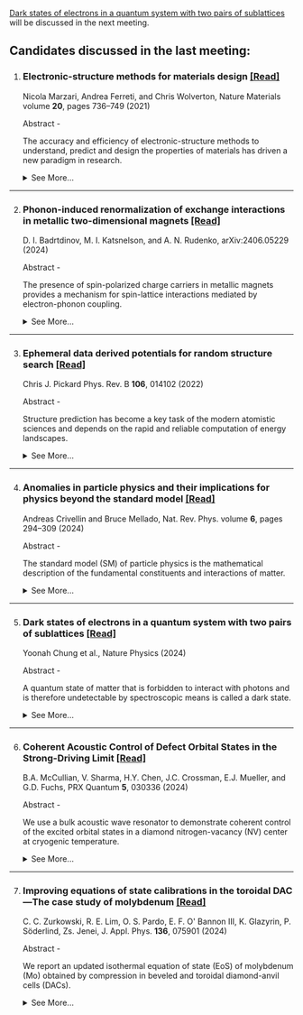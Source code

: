 [Dark states of electrons in a quantum system with two pairs of sublattices](https://www.nature.com/articles/s41567-024-02586-x) will be discussed in the next meeting.

## Candidates discussed in the last meeting:

1. ### Electronic-structure methods for materials design [\[Read\]](https://www.nature.com/articles/s41563-021-01013c-3)
   Nicola Marzari, Andrea Ferreti, and Chris Wolverton, Nature Materials volume **20**, pages 736–749 (2021)

   Abstract -

   The accuracy and efficiency of electronic-structure methods to understand, predict and design the properties of materials has driven a new paradigm in research.
   <details>
   <summary>See More...</summary>

   Simulations can greatly accelerate the identification, characterization and optimization of materials, with this acceleration driven by continuous progress in theory, algorithms and hardware, and by adaptation of concepts and tools from computer science. Nevertheless, the capability to identify and characterize materials relies on the predictive accuracy of the underlying physical descriptions, and on the ability to capture the complexity of realistic systems. We provide here an overview of electronic-structure methods, of their application to the prediction of materials properties, and of the different strategies employed towards the broader goals of materials design and discovery.
   </details>

---

2. ### Phonon-induced renormalization of exchange interactions in metallic two-dimensional magnets [\[Read\]](https://arxiv.org/abs/2406.05229)
   D. I. Badrtdinov, M. I. Katsnelson, and A. N. Rudenko, arXiv:2406.05229 (2024)

   Abstract - 

   The presence of spin-polarized charge carriers in metallic magnets provides a mechanism for spin-lattice interactions mediated by electron-phonon coupling.

   <details>
   <summary>See More...</summary>
   Here, we present a theory of this mechanism used to estimate its effect on the exchange interactions in 2D magnets. Starting from a square lattice model at half filling, we show that the presence of electron-phonon coupling with equilibrium phonon distribution leads to a notable suppression of exchange interactions with temperature. We then apply our approach to the prototypical 2D metallic ferromagnet, Fe3GeTe2, with moderate electron-phonon coupling. We find that the exchange interactions undergo a renormalization, leading to a softening of the magnon modes, and suppression of the Curie temperature by ∼10\%. We expect that this effect can be further enhanced in systems with strong electron-phonon coupling, as well as for non-equilibrium distribution of phonons induced by strong laser fields or charge currents.
   </details>

---

3. ### Ephemeral data derived potentials for random structure search [\[Read\]](https://journals.aps.org/prb/abstract/10.1103/PRXQuantum.5.030336)
   Chris J. Pickard Phys. Rev. B **106**, 014102 (2022)

   Abstract - 

   Structure prediction has become a key task of the modern atomistic sciences and depends on the rapid and reliable computation of energy landscapes. 
   <details>
   <summary>See More...</summary>
   First-principles density functional based calculations are highly reliable, faithfully describing entire energy landscapes. They are, however, computationally intensive and slow compared to interatomic potentials. Great progress has been made in the development of machine learning, or data derived, potentials, which promise to describe entire energy landscapes at first-principles quality. Compared to first-principles approaches, their preparation can be time consuming and delay searching. Ab initio random structure searching (AIRSS) is a straightforward and powerful approach to structure prediction, based on the stochastic generation of sensible initial structures and their repeated local optimization. Here, a scheme, compatible with AIRSS, for the rapid construction of disposable, or ephemeral, data derived potentials (EDDPs) is described. These potentials are constructed using a homogeneous, separable many-body environment vector and iterative neural network fits, sparsely combined through non-negative least squares. The approach is first tested on methane, boron nitride, elemental boron, and urea. In the case of boron, an EDDP generated using data from small unit cells is used to rediscover the complex 𝛾-boron structure without recourse to symmetry or fragments. Finally, an EDDP generated for silane ($SiH_4$) at 500 GPa enables the discovery of an extremely complex, dense structure which significantly modifies silane's high pressure phase diagram. This has implications for the theoretical exploration for high temperature superconductivity in dense hydrides, which have so far largely depended on searches in smaller unit cells.
   </details>

---

4. ### Anomalies in particle physics and their implications for physics beyond the standard model [\[Read\]](https://www.nature.com/articles/s42254-024-00703-6)
   Andreas Crivellin and Bruce Mellado, Nat. Rev. Phys. volume **6**, pages 294–309 (2024)

   Abstract - 

   The standard model (SM) of particle physics is the mathematical description of the fundamental constituents and interactions of matter. 
   <details>
   <summary>See More...</summary>
   Its last missing particle, the Higgs boson, was observed in 2012. However, there are several phenomena that the SM cannot account for (such as dark-matter particles, or non-vanishing neutrino masses), neither does it describe gravity. There must be more to discover, to extend the SM into a full description of nature. Here we review the hints of new physics, called anomalies, that are seen for various interactions as discrepancies between standard-model predictions and experimental measurements. We consider both direct high-energy searches for new particles at the Large Hadron Collider at CERN and indirect low-energy precision experiments. These anomalies span an energy scale of more than four orders of magnitude: from the mass of the proton, to the electroweak scale (approximately the mass of the Higgs boson), to the teraelectronvolt scale, which is the highest scale directly accessible at the Large Hadron Collider. We discuss the experimental and theoretical status of various anomalies and summarize possible explanations in terms of new particles and new interactions as well as discovery prospects. We suggest, in particular, that new additional Higgs bosons and so-called leptoquarks are promising candidates for extending the standard model.
   </details>

---

5. ### Dark states of electrons in a quantum system with two pairs of sublattices [\[Read\]](https://www.nature.com/articles/s41567-024-02586-x)
   Yoonah Chung et al., Nature Physics (2024)

   Abstract -

   A quantum state of matter that is forbidden to interact with photons and is therefore undetectable by spectroscopic means is called a dark state. 
   <details>
   <summary>See More...</summary>
   This basic concept can be applied to condensed matter where it suggests that a whole band of quantum states could be undetectable across a full Brillouin zone. Here we report the discovery of such condensed-matter dark states in palladium diselenide as a model system that has two pairs of sublattices in the primitive cell. By using angle-resolved photoemission spectroscopy, we find valence bands that are practically unobservable over the whole Brillouin zone at any photon energy, polarization and scattering plane. Our model shows that two pairs of sublattices located at half-translation positions and related by multiple glide-mirror symmetries make their relative quantum phases polarized into only four kinds, three of which become dark due to double destructive interference. This mechanism is generic to other systems with two pairs of sublattices, and we show how the phenomena observed in cuprates, lead halide perovskites and density wave systems can be resolved by the mechanism of dark states. Our results suggest that the sublattice degree of freedom, which has been overlooked so far, should be considered in the study of correlated phenomena and optoelectronic characteristics.
   </details>

---

6. ### Coherent Acoustic Control of Defect Orbital States in the Strong-Driving Limit [\[Read\]](https://journals.aps.org/prxquantum/abstract/10.1103/PRXQuantum.5.030336)
   B.A. McCullian, V. Sharma, H.Y. Chen, J.C. Crossman, E.J. Mueller, and G.D. Fuchs, PRX Quantum **5**, 030336 (2024)

   Abstract - 

   We use a bulk acoustic wave resonator to demonstrate coherent control of the excited orbital states in a diamond nitrogen-vacancy (NV) center at cryogenic temperature. 
   <details>
   <summary>See More...</summary>
   Coherent quantum control is an essential tool for understanding and mitigating decoherence. Moreover, characterizing and controlling orbital states is a central challenge for quantum networking, where optical coherence is tied to orbital coherence. We study resonant multiphonon orbital Rabi oscillations in both the frequency and time domain, extracting the strength of the orbital-phonon interactions and the coherence of the acoustically driven orbital states. We reach the strong-driving limit, where the physics is dominated by the coupling induced by the acoustic waves. We find agreement between our measurements, quantum master-equation simulations, and a Landau-Zener transition model in the strong-driving limit. Using perturbation theory, we derive an expression for the orbital Rabi frequency versus the acoustic drive strength that is nonperturbative in the drive strength and agrees well with our measurements for all acoustic powers. Motivated by continuous-wave spin-resonance-based decoherence protection schemes, we model the orbital decoherence and find good agreement between our model and our measured few-to-several-nanoseconds orbital decoherence times. We discuss the outlook for orbital decoherence protection.
   </details>

---

7. ### Improving equations of state calibrations in the toroidal DAC—The case study of molybdenum [\[Read\]](https://doi.org/10.1063/5.0223794)
   C. C. Zurkowski, R. E. Lim, O. S. Pardo, E. F. O' Bannon III, K. Glazyrin, P. Söderlind, Zs. Jenei, J. Appl. Phys. **136**, 075901 (2024)

   Abstract - 

   We report an updated isothermal equation of state (EoS) of molybdenum (Mo) obtained by compression in beveled and toroidal diamond-anvil cells (DACs). 
   <details>
   <summary>See More...</summary>
   For an improved compression environment, we developed a copper (Cu) pressure-transmitting medium (PTM) for the toroidal diamond-anvil cell samples, as it is a soft metal compared to Mo with a well calibrated EoS. A Ne PTM was used for the conventional beveled DAC samples. The unit-cell volumes of Mo were measured to 336(1) GPa in the Cu PTM and 231.2(6) GPa in the Ne PTM at room temperature. We additionally calculated elastic stiffness and compliance constants and evaluated the uniaxial stress of Mo and Cu with pressure. A new EoS for Mo is presented from data collected in all sample environments and compared to our theoretical predictions as well as previous compression studies of Mo. The (200) lattice plane of Mo produced the lowest volumes across the pressure range of this study for all compression environments, suggesting that it is less affected by nonhydrostatic stresses in the DAC compared to the other observed diffraction planes. The presented Mo EoS is compatible with extrapolations of EoS fits of Mo in helium (He) within ∼1% at 330 GPa. Results from this work demonstrate that compressing a sample in a softer metal in the toroidal DAC can improve the compression environment and result in measured sample volumes comparable to those collected in noble-gas media at multi-megabar conditions.
   </details>
